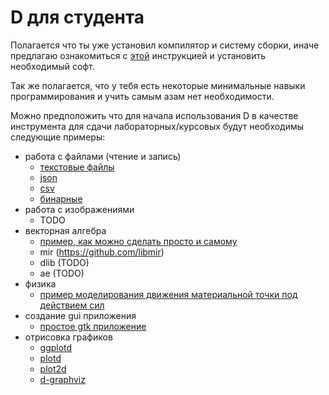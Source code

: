 # D для студента

Полагается что ты уже установил компилятор и систему сборки, иначе предлагаю
ознакомиться с [этой](begin.md) инструкцией и установить необходимый софт.

Так же полагается, что у тебя есть некоторые минимальные навыки
программирования и учить самым азам нет необходимости.

Можно предположить что для начала использования D в качестве инструмента для
сдачи лабораторных/курсовых будут необходимы следующие примеры:

* работа с файлами (чтение и запись)
    + [текстовые файлы](../examples/simple/readwrite.d)
    + [json](../examples/simple/json.d)
    + [csv](../examples/simple/csv.d)
    + [бинарные](../examples/simple/binary.d)
* работа с изображениями
    + TODO
* векторная алгебра
    + [пример, как можно сделать просто и самому](../examples/simple/vector.d)
    + mir (https://github.com/libmir)
    + dlib (TODO)
    + ae (TODO)
* физика
    + [пример моделирования движения материальной точки под
        действием сил](../examples/simple/movemodel.d)
* создание gui приложения
    + [простое gtk приложение](../examples/simple/gtk/)
* отрисовка графиков
    + [ggplotd](https://github.com/BlackEdder/ggplotd)
    + [plotd](https://github.com/BlackEdder/plotd)
    + [plot2d](https://github.com/deviator/plot2d)
    + [d-graphviz](https://github.com/ShigekiKarita/d-graphviz)
